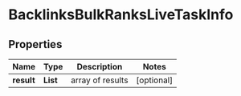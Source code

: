 # BacklinksBulkRanksLiveTaskInfo


## Properties

| Name | Type | Description | Notes |
|------------ | ------------- | ------------- | -------------|
**result** | **List<BacklinksBulkRanksLiveResultInfo>** | array of results |[optional]|